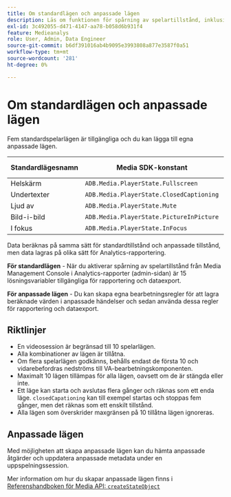 ```yaml
---
title: Om standardlägen och anpassade lägen
description: Läs om funktionen för spårning av spelartillstånd, inklusive krav och riktlinjer för implementering och rapportering av standardlägen och anpassade spelarlägen.
exl-id: 3c492055-d471-4147-aa78-b058d6b931f4
feature: Medieanalys
role: User, Admin, Data Engineer
source-git-commit: b6df391016ab4b9095e3993808a877e3587f0a51
workflow-type: tm+mt
source-wordcount: '281'
ht-degree: 0%

---
```


# Om standardlägen och anpassade lägen

Fem standardspelarlägen är tillgängliga och du kan lägga till egna anpassade lägen.

| Standardlägesnamn | Media SDK-konstant | API-namn för mediesamling |
|-----------------------|------------------------------------------|-----------------------------|
| Helskärm | `ADB.Media.PlayerState.Fullscreen` | `fullScreen` |
| Undertexter | `ADB.Media.PlayerState.ClosedCaptioning` | `closedCaptioning` |
| Ljud av | `ADB.Media.PlayerState.Mute` | `mute` |
| Bild-i-bild | `ADB.Media.PlayerState.PictureInPicture` | `pictureInPicture` |
| I fokus | `ADB.Media.PlayerState.InFocus` | `inFocus` |

Data beräknas på samma sätt för standardtillstånd och anpassade tillstånd, men data lagras på olika sätt för Analytics-rapportering.

**För standardlägen** - När du aktiverar spårning av spelartillstånd från Media Management Console i Analytics-rapporter (admin-sidan) är 15 lösningsvariabler tillgängliga för rapportering och dataexport.

**För anpassade lägen** - Du kan skapa egna bearbetningsregler för att lagra beräknade värden i anpassade händelser och sedan använda dessa regler för rapportering och dataexport.

## Riktlinjer

* En videosession är begränsad till 10 spelarlägen.
* Alla kombinationer av lägen är tillåtna.
* Om flera spelarlägen godkänns, behålls endast de första 10 och vidarebefordras nedströms till VA-bearbetningskomponenten.
* Maximalt 10 lägen tillämpas för alla lägen, oavsett om de är stängda eller inte.
* Ett läge kan starta och avslutas flera gånger och räknas som ett enda läge. `closedCapationing` kan till exempel startas och stoppas fem gånger, men det räknas som ett enskilt tillstånd.
* Alla lägen som överskrider maxgränsen på 10 tillåtna lägen ignoreras.

## Anpassade lägen

Med möjligheten att skapa anpassade lägen kan du hämta anpassade åtgärder och uppdatera anpassade metadata under en uppspelningssession.

Mer information om hur du skapar anpassade lägen finns i [Referenshandboken för Media API: `createStateObject`](https://aep-sdks.gitbook.io/docs/using-mobile-extensions/adobe-media-analytics/media-api-reference#createstateobject)
